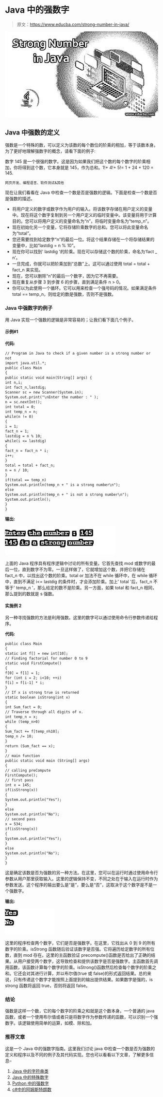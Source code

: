 # Java 中的强数字

> 原文：<https://www.educba.com/strong-number-in-java/>

![Strong Number in Java ](img/559f9b8e4f2c2ba130a8b1444ac8aec5.png)



## Java 中强数的定义

强数是一个特殊的数，可以定义为该数的每个数位的阶乘的相加，等于该数本身。为了更好地理解强数字的概念，请看下面的例子:

数字 145 是一个很强的数字。这是因为如果我们把这个数的每个数字的阶乘相加，你将得到这个数，它本身就是 145，作为总和。1!+ 4!+ 5!= 1 + 24 + 120 = 145.

<small>网页开发、编程语言、软件测试&其他</small>

现在让我们看看在 Java 中检查一个数是否是强数的逻辑。下面是检查一个数是否是强数的描述。

*   将用户定义的数字或数字作为用户的输入。将该数字存储在用户定义的变量中。现在将这个数字复制到另一个用户定义的临时变量中。该变量将用于计算目的。您可以将用户定义的变量命名为“n”，将临时变量命名为“temp_n”。
*   现在初始化另一个变量，它将存储阶乘数字的总和。您可以将此变量命名为“total”。
*   您还需要找到给定数字“n”的最后一位。将这个结果存储在一个将存储结果的变量中，比如“lastdig = n % 10”。
*   现在你可以找到' lastdig '的阶乘。现在可以存储这个数的阶乘，命名为‘fact _ n’。
*   一旦完成，你就可以把阶乘加到“总数”上。这可以通过使用 total = total + fact_n 来实现。
*   现在，您可以删除“n”的最后一个数字，因为它不再需要。
*   现在重复从步骤 3 到步骤 6 的步骤，直到满足条件 n > 0。
*   你可以为此使用一个循环。它可以用来检查一个强号码的情况。如果满足条件 total == temp_n，则给定的数是强数，否则不是强数。

### Java 中强数字的例子

用 Java 实现一个强数的逻辑是非常容易的；让我们看下面几个例子。

#### 示例#1

**代码:**

```
// Program in Java to check if a given number is a strong number or not
import java.util.*;
public class Main
{
public static void main(String[] args) {
int n,i;
int fact_n,lastdig;
Scanner sc = new Scanner(System.in);
System.out.print("\nEnter the number : " );
n = sc.nextInt();
int total = 0;
int temp_n = n;
while(n != 0)
{
i = 1;
fact_n = 1;
lastdig = n % 10;
while(i <= lastdig)
{
fact_n = fact_n * i;
i++;
}
total = total + fact_n;
n = n / 10;
}
if(total == temp_n)
System.out.println(temp_n + " is a strong number\n");
else
System.out.println(temp_n + " is not a strong number\n");
System.out.println();
}
}
```

**输出:**

![Strong Number in Java-1.1](img/94c1fbd4462771f5d56e652d9b7a38d2.png)



上面的 Java 程序具有程序逻辑中讨论的所有变量。它首先查找 mod 或数字的最后一位，直到数字不为零。一旦这样做了，它就增加这个数，并把它存储在 fact_n 中，以找出这个数的阶乘。total or 加法不在 while 循环中，在 while 循环中，直到不满足 i<= lastdig 的条件时，才会添加阶乘。加上' total '后，fact_n 不等于' temp_n '，那么给定的数不是阶乘。另一方面，如果 total 和 fact_n 相同，那么提到的数就是 s 强数。

#### 实施例 2

另一种寻找强数的方法是利用强数。这里的数字可以通过使用命令行参数传递给程序。

**代码:**

```
public class Main
{
static int f[] = new int[10];
// Finding factorial for number 0 to 9
static void FirstCompute()
{
f[0] = f[1] = 1;
for (int i = 2; i<10; ++i)
f[i] = f[i-1] * i;
}
// If x is strong true is returned
static boolean isStrong(int x)
{
int Sum_fact = 0;
// Traverse through all digits of x.
int temp_n = x;
while (temp_n>0)
{
Sum_fact += f[temp_n%10];
temp_n /= 10;
}
return (Sum_fact == x);
}
// main function
public static void main (String[] args)
{
// calling preCompute
FirstCompute();
// first pass
int x = 145;
if(isStrong(x))
{
System.out.println("Yes");
}
else
System.out.println("No");
// second pass
x = 534;
if(isStrong(x))
{
System.out.println("Yes");
}
else
System.out.println("No");
}
}
```

这是确定该数是否为强数的另一种方法。在这里，您可以在运行时通过使用命令行参数从用户那里获取输入。这里的逻辑保持不变，不同之处在于输入在运行时作为参数发送。这个程序的输出要么是“是”，要么是“否”，这取决于这个数字是不是一个强数字。

**输出:**

![Strong Number in Java-1.2](img/5450a685635abdac1025e1971dc5e2f3.png)



这里的程序检查两个数字，它们是否是强数字。在这里，它找出从 0 到 9 的所有数字的阶乘。isStrong 函数随后验证该数字是否强。它将遍历给定数字的所有位数，直到 mod 存在。这里的主函数验证 precompute()函数是否给出了正确的结果。从用户接受两个数字，这导致检查和提供该数字是否是强数字。主函数首先调用函数，该函数计算每个数字的阶乘。isStrong()函数然后检查每个数字的阶乘之和。它还会对其进行计算，并以布尔值(true 或 false)的形式返回结果。总的来说，只有传递这个数字才能按照上面提到的输出提供结果。如果数字是强的，is strong 函数将返回 true，否则将返回 false。

### 结论

强数是这样一个数，它的每个数字的阶乘之和就是这个数本身。一个普通的 java 函数，或者一个使用布尔值或者只是将数字作为参数传递的函数，可以识别一个强数字。该逻辑使用简单的运算，如模、除和加。

### 推荐文章

这是一个 Java 中的强数字指南。这里我们讨论 java 中检查一个数是否为强数的定义和程序以及不同的例子及其代码实现。您也可以看看以下文章，了解更多信息–

1.  [Java 中的字符串类](https://www.educba.com/string-in-java/)
2.  [Java 中的特殊数字](https://www.educba.com/special-number-in-java/)
3.  [Python 中的强数字](https://www.educba.com/strong-number-in-python/)
4.  [c#中的阿姆斯特朗数](https://www.educba.com/armstrong-number-in-c-sharp/)






